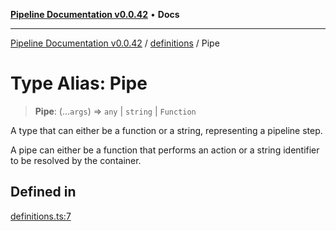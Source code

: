 [**Pipeline Documentation v0.0.42**](../../README.md) • **Docs**

***

[Pipeline Documentation v0.0.42](../../modules.md) / [definitions](../README.md) / Pipe

# Type Alias: Pipe

> **Pipe**: (...`args`) => `any` \| `string` \| `Function`

A type that can either be a function or a string, representing a pipeline step.

A pipe can either be a function that performs an action or a string identifier
to be resolved by the container.

## Defined in

[definitions.ts:7](https://github.com/stonemjs/pipeline/blob/6aa3c0d02a33fc0aff536e37f45d10dc083a2448/src/definitions.ts#L7)
